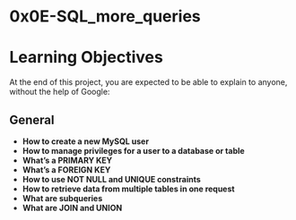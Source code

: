 # 0x0E-SQL_more_queries

# Learning Objectives

At the end of this project, you are expected to be able to explain to anyone, without the help of Google:

## General

- **How to create a new MySQL user**
- **How to manage privileges for a user to a database or table**
- **What’s a PRIMARY KEY**
- **What’s a FOREIGN KEY**
- **How to use NOT NULL and UNIQUE constraints**
- **How to retrieve data from multiple tables in one request**
- **What are subqueries**
- **What are JOIN and UNION**
